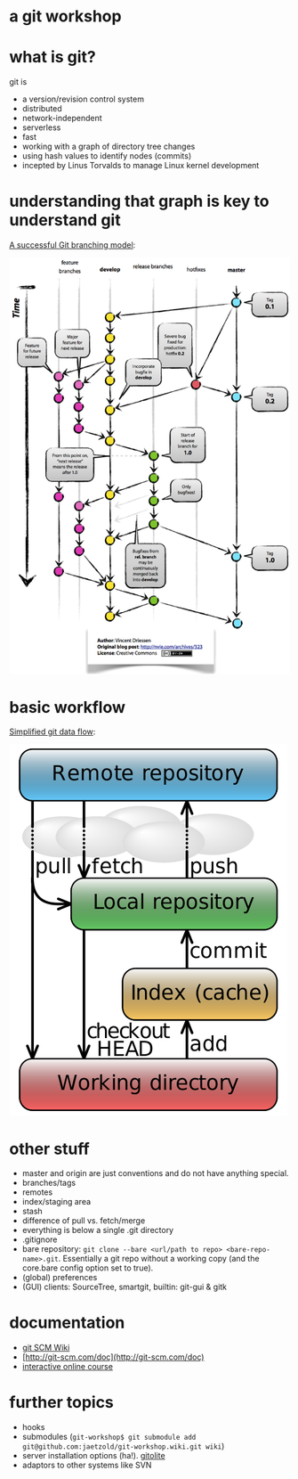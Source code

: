 a git workshop
==============

# what is git?

git is

* a version/revision control system
* distributed
* network-independent
* serverless
* fast
* working with a graph of directory tree changes
* using hash values to identify nodes (commits)
* incepted by Linus Torvalds to manage Linux kernel development

# understanding that graph is key to understand git

[A successful Git branching model](http://nvie.com/archives/323 "git-flow"):

![git branching model illustration by Vincent Driessen](resources/git-flow.png)

# basic workflow

[Simplified git data flow](http://en.wikipedia.org/wiki/File:Git_data_flow_simplified.svg):

![simplified git data flow](resources/500px-Git_data_flow_simplified.svg.png)

# other stuff

* master and origin are just conventions and do not have anything special.
* branches/tags
* remotes
* index/staging area
* stash
* difference of pull vs. fetch/merge
* everything is below a single .git directory
* .gitignore
* bare repository: `git clone --bare <url/path to repo> <bare-repo-name>.git`. Essentially a git repo without a working copy (and the core.bare config option set to true).
* (global) preferences
* (GUI) clients: SourceTree, smartgit, builtin: git-gui & gitk

# documentation

* [git SCM Wiki](https://git.wiki.kernel.org/index.php/Main_Page)
* [http://git-scm.com/doc](http://git-scm.com/doc)
* [interactive online course](http://www.codeschool.com/courses/git-real)

# further topics

* hooks
* submodules (`git-workshop$ git submodule add git@github.com:jaetzold/git-workshop.wiki.git wiki`)
* server installation options (ha!). [gitolite](https://github.com/sitaramc/gitolite)
* adaptors to other systems like SVN
